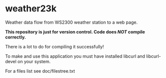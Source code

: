 # weather23k
Weather data flow from WS2300 weather station to a web page.

**This repository is just for version control. Code does _NOT_ compile correctly.**

There is a lot to do for compiling it successfully!

To make and use this application you must have installed libcurl and
libcurl-devel on your system.

For a files list see doc/filestree.txt
